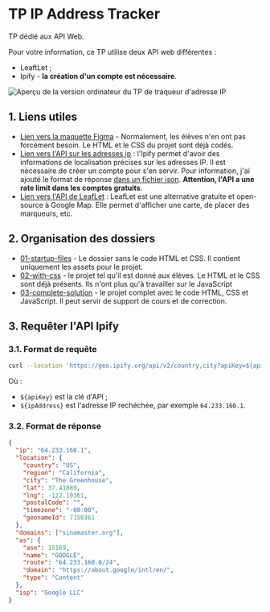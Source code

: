 # TP IP Address Tracker

TP dédié aux API Web.

Pour votre information, ce TP utilise deux API web différentes : 
- LeaftLet ;
- Ipify - **la création d'un compte est nécessaire**.

![Aperçu de la version ordinateur du TP de traqueur d'adresse IP](./desktop-preview.jpg)


## 1. Liens utiles

- [Lien vers la maquette Figma](https://www.figma.com/design/9LAfR3Y1ZieDqLVn1GwBJW/ip-address-tracker?node-id=0-1&t=S63xIcOAiD9agnRY-1) - Normalement, les élèves n'en ont pas forcément besoin. Le HTML et le CSS du projet sont déjà codés.
- [Lien vers l'API sur les adresses ip](https://geo.ipify.org/) : l'Ipify permet d'avoir des informations de localisation précises sur les adresses IP. Il est nécessaire de créer un compte pour s'en servir. Pour information, j'ai ajouté le format de réponse [dans un fichier json](./03-complete-solution/data/data.json). **Attention, l'API a une rate limit dans les comptes gratuits**.
- [Lien vers l'API de LeafLet](https://leafletjs.com) : LeafLet est une alternative gratuite et open-source à Google Map. Elle permet d'afficher une carte, de placer des marqueurs, etc.


## 2. Organisation des dossiers

- [01-startup-files](./01-startup-files/) - Le dossier sans le code HTML et CSS. Il contient uniquement les assets pour le projet.
- [02-with-css](./02-with-css/) - le projet tel qu'il est donné aux élèves. Le HTML et le CSS sont déjà présents. Ils n'ont plus qu'à travailler sur le JavaScript
- [03-complete-solution](./03-complete-solution/) - le projet complet avec le code HTML, CSS et JavaScript. Il peut servir de support de cours et de correction.


## 3. Requêter l'API Ipify

### 3.1. Format de requête

```bash
curl --location 'https://geo.ipify.org/api/v2/country,city?apiKey=${apiKey}&ipAddress=${ipAddress}'
```

Où :
- `${apiKey}` est la clé d'API ;
- `${ipAddress}` est l'adresse IP rechéchée, par exemple `64.233.160.1`.

### 3.2. Format de réponse

```json
{
  "ip": "64.233.160.1",
  "location": {
    "country": "US",
    "region": "California",
    "city": "The Greenhouse",
    "lat": 37.41889,
    "lng": -122.10361,
    "postalCode": "",
    "timezone": "-08:00",
    "geonameId": 7150361
  },
  "domains": ["sinomaster.org"],
  "as": {
    "asn": 15169,
    "name": "GOOGLE",
    "route": "64.233.160.0/24",
    "domain": "https://about.google/intl/en/",
    "type": "Content"
  },
  "isp": "Google LLC"
}
```

